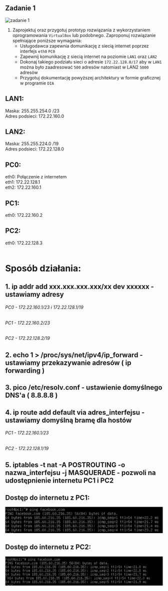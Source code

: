 Zadanie 1
---------

![zadanie 1](zadanie-1.svg)

1. Zaprojektuj oraz przygotuj prototyp rozwiązania z wykorzystaniem oprogramowania ``VirtualBox`` lub podobnego. 
Zaproponuj rozwiązanie spełniające poniższe wymagania:
   * Usługodawca zapewnia domunikację z siecią internet poprzez interfejs ``eth0`` ``PC0``
   * Zapewnij komunikację z siecią internet na poziomie ``LAN1`` oraz ``LAN2``
   * Dokonaj takiego podziału sieci o adresie ``172.22.128.0/17`` aby w ``LAN1`` można było zaadresować ``500`` adresów natomiast w LAN2 ``5000`` adresów    
   * Przygotuj dokumentację powyższej architektury w formie graficznej w programie ``DIA``
 
 
 ## LAN1:
 
 Maska: 255.255.254.0 /23 <br>
 Adres podsieci: 172.22.160.0
 
 ## LAN2:

 Maska: 255.255.224.0 /19<br>
 Adres podsieci: 172.22.128.0
 
## PC0:
 
 eth0: Połączenie z internetem<br>
 eth1: 172.22.128.1<br>
 eth2: 172.22.160.1
 
 ## PC1:

 eth0: 172.22.160.2<br>
 
## PC2:
 
 eth0: 172.22.128.3<br><br>
 
 # Sposób działania:
 
 ## 1. ip addr add xxx.xxx.xxx.xxx/xx dev xxxxxx - ustawiamy adresy <br> 
 ###### PC0 - 172.22.160.1/23 i 172.22.128.1/19 <br> 
 ###### PC1 - 172.22.160.2/23<br> 
 ###### PC2 - 172.22.128.2/19<br>
 
 ## 2. echo 1 > /proc/sys/net/ipv4/ip_forward - ustawiamy przekazywanie adresów ( ip forwarding )
 
 ## 3. pico /etc/resolv.conf - ustawienie domyślnego DNS'a ( 8.8.8.8 )
 
 ## 4. ip route add default via adres_interfejsu - ustawiamy domyślną bramę dla hostów
 ###### PC1 - 172.22.160.1/23
 ###### PC2 - 172.22.128.1/19
 
 ## 5. iptables -t nat -A POSTROUTING -o nazwa_interfejsu -j MASQUERADE - pozwoli na udostępnienie internetu PC1 i PC2
 
 ## Dostęp do internetu z PC1:
 ![PC1](pc1.PNG)<br>
 
  ## Dostęp do internetu z PC2:
 
 ![PC2](p2.PNG)
